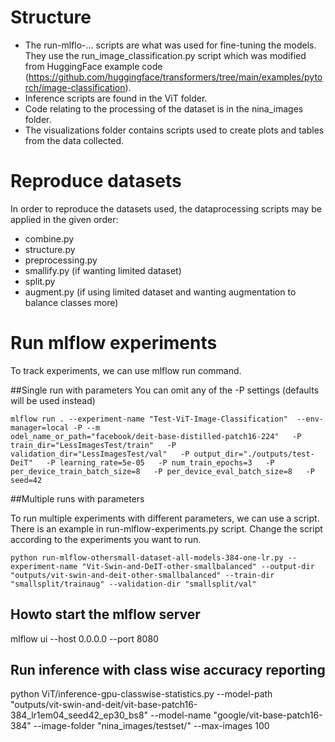 # Structure
- The run-mlflo-... scripts are what was used for fine-tuning the models. They use the run_image_classification.py script which was modified from HuggingFace example code (https://github.com/huggingface/transformers/tree/main/examples/pytorch/image-classification).
- Inference scripts are found in the ViT folder.
- Code relating to the processing of the dataset is in the nina_images folder.
- The visualizations folder contains scripts used to create plots and tables from the data collected.

# Reproduce datasets
In order to reproduce the datasets used, the dataprocessing scripts may be applied in the given order:
- combine.py
- structure.py
- preprocessing.py
- smallify.py (if wanting limited dataset)
- split.py
- augment.py (if using limited dataset and wanting augmentation to balance classes more)

# Run mlflow experiments
To track experiments, we can use mlflow run command.

##Single run with parameters
You can omit any of the -P settings (defaults will be used instead)
```
mlflow run . --experiment-name "Test-ViT-Image-Classification"  --env-manager=local -P --m
odel_name_or_path="facebook/deit-base-distilled-patch16-224"   -P train_dir="LessImagesTest/train"   -P validation_dir="LessImagesTest/val"   -P output_dir="./outputs/test-DeiT"   -P learning_rate=5e-05   -P num_train_epochs=3   -P per_device_train_batch_size=8   -P per_device_eval_batch_size=8   -P seed=42
```
##Multiple runs with parameters

To run multiple experiments with different parameters, we can use a script. There is an example in run-mlflow-experiments.py script. Change the script according to the experiments you want to run.


```
python run-mlflow-othersmall-dataset-all-models-384-one-lr.py --experiment-name "Vit-Swin-and-DeIT-other-smallbalanced" --output-dir "outputs/vit-swin-and-deit-other-smallbalanced" --train-dir "smallsplit/trainaug" --validation-dir "smallsplit/val"
```

## Howto start the mlflow server
mlflow ui --host 0.0.0.0 --port 8080

## Run inference with class wise accuracy reporting
python ViT/inference-gpu-classwise-statistics.py --model-path "outputs/vit-swin-and-deit/vit-base-patch16-384_lr1em04_seed42_ep30_bs8" --model-name "google/vit-base-patch16-384" --image-folder "nina_images/testset/" --max-images 100
